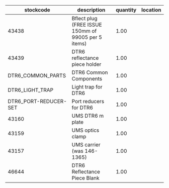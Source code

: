 |stockcode|description|quantity|location|
|---------|-----------|--------|--------|
|43438|Bflect plug (FREE  ISSUE  150mm of 99005 per 5 items)|1.00||
|43439|DTR6 reflectance piece holder|1.00||
|DTR6_COMMON_PARTS|DTR6 Common Components|1.00||
|DTR6_LIGHT_TRAP|Light trap for DTR6|1.00||
|DTR6_PORT-REDUCER-SET|Port reducers for DTR6|1.00||
|43160|UMS DTR6 m plate|1.00||
|43159|UMS optics clamp|1.00||
|43157|UMS carrier (was 146-1365)|1.00||
|46644|DTR6 Reflectance Piece Blank|1.00||
